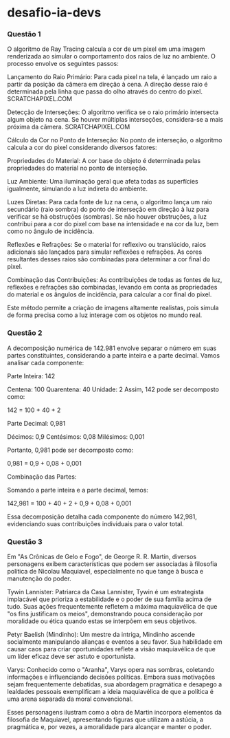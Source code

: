 # desafio-ia-devs

### Questão 1

O algoritmo de Ray Tracing calcula a cor de um pixel em uma imagem renderizada ao simular o comportamento dos raios de luz no ambiente. O processo envolve os seguintes passos:

Lançamento do Raio Primário: Para cada pixel na tela, é lançado um raio a partir da posição da câmera em direção à cena. A direção desse raio é determinada pela linha que passa do olho através do centro do pixel. 
SCRATCHAPIXEL.COM

Detecção de Interseções: O algoritmo verifica se o raio primário intersecta algum objeto na cena. Se houver múltiplas interseções, considera-se a mais próxima da câmera. 
SCRATCHAPIXEL.COM

Cálculo da Cor no Ponto de Interseção: No ponto de interseção, o algoritmo calcula a cor do pixel considerando diversos fatores:

Propriedades do Material: A cor base do objeto é determinada pelas propriedades do material no ponto de interseção.

Luz Ambiente: Uma iluminação geral que afeta todas as superfícies igualmente, simulando a luz indireta do ambiente.

Luzes Diretas: Para cada fonte de luz na cena, o algoritmo lança um raio secundário (raio sombra) do ponto de interseção em direção à luz para verificar se há obstruções (sombras). Se não houver obstruções, a luz contribui para a cor do pixel com base na intensidade e na cor da luz, bem como no ângulo de incidência.

Reflexões e Refrações: Se o material for reflexivo ou translúcido, raios adicionais são lançados para simular reflexões e refrações. As cores resultantes desses raios são combinadas para determinar a cor final do pixel.

Combinação das Contribuições: As contribuições de todas as fontes de luz, reflexões e refrações são combinadas, levando em conta as propriedades do material e os ângulos de incidência, para calcular a cor final do pixel.

Este método permite a criação de imagens altamente realistas, pois simula de forma precisa como a luz interage com os objetos no mundo real.

### Questão 2

A decomposição numérica de 142.981 envolve separar o número em suas partes constituintes, considerando a parte inteira e a parte decimal. Vamos analisar cada componente:

Parte Inteira: 142

Centena: 100
Quarentena: 40
Unidade: 2
Assim, 142 pode ser decomposto como:

142 = 100 + 40 + 2 

Parte Decimal: 0,981

Décimos: 0,9
Centésimos: 0,08
Milésimos: 0,001

Portanto, 0,981 pode ser decomposto como:

0,981 = 0,9 + 0,08 + 0,001

Combinação das Partes:

Somando a parte inteira e a parte decimal, temos:

142,981 = 100 + 40 + 2 + 0,9 + 0,08 + 0,001

Essa decomposição detalha cada componente do número 142,981, evidenciando suas contribuições individuais para o valor total.

### Questão 3

Em "As Crônicas de Gelo e Fogo", de George R. R. Martin, diversos personagens exibem características que podem ser associadas à filosofia política de Nicolau Maquiavel, especialmente no que tange à busca e manutenção do poder.

Tywin Lannister: Patriarca da Casa Lannister, Tywin é um estrategista implacável que prioriza a estabilidade e o poder de sua família acima de tudo. Suas ações frequentemente refletem a máxima maquiavélica de que "os fins justificam os meios", demonstrando pouca consideração por moralidade ou ética quando estas se interpõem em seus objetivos.

Petyr Baelish (Mindinho): Um mestre da intriga, Mindinho ascende socialmente manipulando alianças e eventos a seu favor. Sua habilidade em causar caos para criar oportunidades reflete a visão maquiavélica de que um líder eficaz deve ser astuto e oportunista.

Varys: Conhecido como o "Aranha", Varys opera nas sombras, coletando informações e influenciando decisões políticas. Embora suas motivações sejam frequentemente debatidas, sua abordagem pragmática e desapego a lealdades pessoais exemplificam a ideia maquiavélica de que a política é uma arena separada da moral convencional.

Esses personagens ilustram como a obra de Martin incorpora elementos da filosofia de Maquiavel, apresentando figuras que utilizam a astúcia, a pragmática e, por vezes, a amoralidade para alcançar e manter o poder.